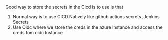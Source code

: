 Good way to store the secrets in the Cicd is to use is that
1. Normal way is to use CICD Natively like github actions secrets ,Jenkins Secrets
2. Use Oidc where we store the creds in the azure Instance and access the creds fom oidc Instance
